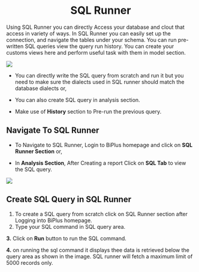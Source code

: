 

<center><h1>SQL Runner </h1></center>

Using SQL Runner you can directly Access your database and clout that access in variety of ways. In SQL Runner you can easily set up the connection, and navigate the tables under your schema. You can run pre-written SQL queries view the query run history. You can create your customs views here and perform useful task with them in model section.  

![
](https://raw.githubusercontent.com/sv18042016/fp1/532dd8b61e94d1e08fe0b89afa6a5961336e8ad2/images/sql_ru.png)

- You can directly write the SQL query from scratch and run it but you need to make sure the dialects used in SQL runner should match the database dialects or,

- You can also create SQL query in analysis section. 

- Make use of **History** section to Pre-run the previous query.

## Navigate To SQL Runner

- To Navigate to SQL Runner, Login to BiPlus homepage and click on **SQL Runner Section** or,

- In **Analysis Section**, After Creating a report Click on **SQL Tab** to view the SQL query.

![
](https://raw.githubusercontent.com/sv18042016/fp1/8301318bea750b7d048df7f5a8e06607d216dce7/images/navigate_sql.png)

## Create SQL Query in SQL Runner

1. To create a SQL query from scratch click on SQL Runner section after Logging into BiPlus homepage.
2. Type your SQL command in SQL query area.

**3.**  Click on **Run** button to run the SQL command.

**4.** on running the sql command it displays thee data is retrieved below the query area as shown in the image. SQL runner will fetch a maximum limit of 5000 records only.

<!--stackedit_data:
eyJoaXN0b3J5IjpbLTExMDQ5OTQ0MjcsLTEyNjA3NDMwMTEsLT
EzMjkyNTA3NzAsMTcyNDU5NjU4LDU4MzQzOTY1MiwxMDc0Mjcz
NTU0LC0yMDcyODk0Njc0LC0zOTkxMzIyOTcsLTg2MDY4NDgzNy
wtMjAyMDgzMDMwOSwtMTUwNDMyMjQ2OSwxNTMyNjc3NjMwLDE0
MjUxNzU1MDQsLTE1ODMxMjUxODhdfQ==
-->